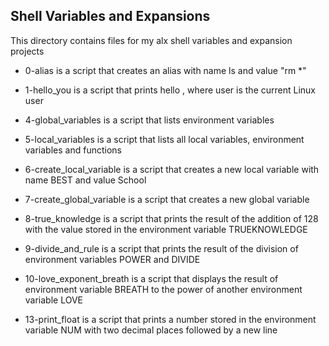 ## Shell Variables and Expansions

This directory contains files for my alx shell variables and expansion projects

- 0-alias is a script that creates an alias with name ls and value "rm *"

- 1-hello_you is a script that prints hello <user>, where user is the current Linux user

- 4-global_variables is a script that lists environment variables

- 5-local_variables is a script that lists all local variables, environment variables and functions

- 6-create_local_variable is a script that creates a new local variable with name BEST and value School

- 7-create_global_variable is a script that creates a new global variable

- 8-true_knowledge is a script that prints the result of the addition of 128 with the value stored in the environment variable TRUEKNOWLEDGE

- 9-divide_and_rule is a script that prints the result of the division of environment variables POWER and DIVIDE

- 10-love_exponent_breath is a script that displays the result of environment variable BREATH to the power of another environment variable LOVE

- 13-print_float is a script that prints a number stored in the environment variable NUM with two decimal places followed by a new line


